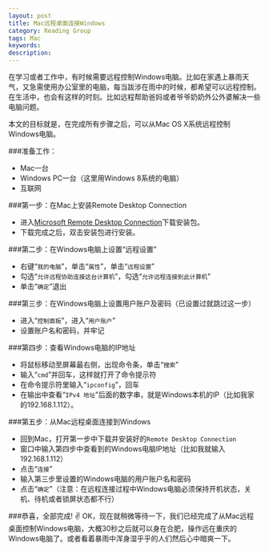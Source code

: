 ```yaml
---
layout: post
title: Mac远程桌面连接Windows
category: Reading Group
tags: Mac
keywords: 
description: 
---
```


在学习或者工作中，有时候需要远程控制Windows电脑。比如在家遇上暴雨天气，又急需使用办公室里的电脑，每当跋涉在雨中的时候，都希望可以远程控制。在生活中，也会有这样的时刻。比如远程帮助爸妈或者爷爷奶奶外公外婆解决一些电脑问题。

本文的目标就是，在完成所有步骤之后，可以从Mac OS X系统远程控制Windows电脑。

###准备工作：

- Mac一台
- Windows PC一台（这里用Windows 8系统的电脑）
- 互联网

###第一步：在Mac上安装Remote Desktop Connection
- 进入[Microsoft Remote Desktop Connection](http://www.microsoft.com/en-us/download/details.aspx?id=18140)下载安装包。
- 下载完成之后，双击安装包进行安装。

###第二步：在Windows电脑上设置“远程设置”
- 右键“`我的电脑`”，单击“`属性`”，单击“`远程设置`”
- 勾选“`允许远程协助连接这台计算机`”，勾选“`允许远程连接到此计算机`”
- 单击“`确定`”退出

###第三步：在Windows电脑上设置用户账户及密码（已设置过就跳过这一步）
- 进入“`控制面板`”，进入“`用户账户`”
- 设置账户名和密码，并牢记

###第四步：查看Windows电脑的IP地址
- 将鼠标移动至屏幕最右侧，出现命令条，单击“`搜索`”
- 输入“`cmd`”并回车，这样就打开了命令提示符
- 在命令提示符里输入“`ipconfig`”，回车
- 在输出中查看“`IPv4 地址`”后面的数字串，就是Windows本机的IP（比如我家的192.168.1.112）。

###第五步：从Mac远程桌面连接到Windows
- 回到Mac，打开第一步中下载并安装好的`Remote Desktop Connection`
- 窗口中输入第四步中查看到的Windows电脑IP地址（比如我就输入192.168.1.112）
- 点击“`连接`”
- 输入第三步里设置的Windows电脑的用户账户名和密码
- 点击“`确定`”（注意：在远程连接过程中Windows电脑必须保持开机状态，关机、待机或者锁屏状态都不行）

###恭喜，全部完成! ✌️
OK，现在就稍微等待一下，我们已经完成了从Mac远程桌面控制Windows电脑，大概30秒之后就可以身在合肥，操作远在重庆的Windows电脑了。或者看着暴雨中浑身湿乎乎的人们然后心中暗爽一下。


